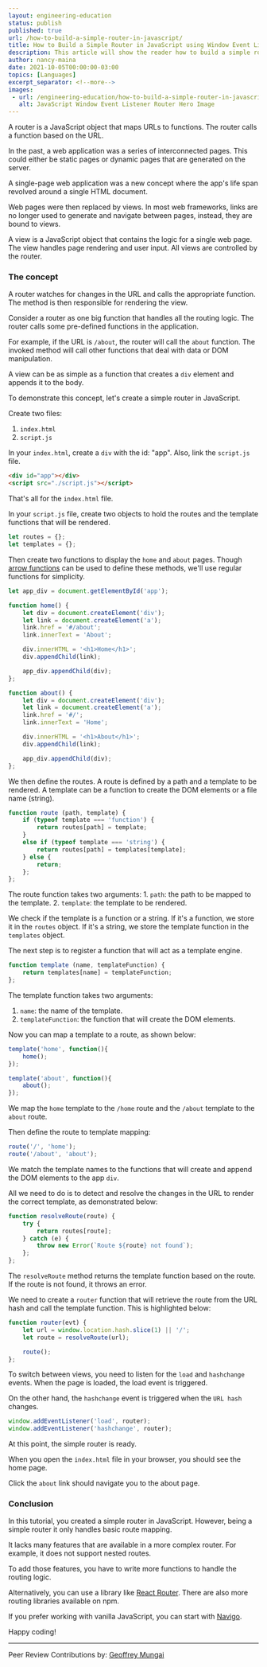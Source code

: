 ```yaml
---
layout: engineering-education
status: publish
published: true
url: /how-to-build-a-simple-router-in-javascript/
title: How to Build a Simple Router in JavaScript using Window Event Listeners
description: This article will show the reader how to build a simple router in JavaScript using window event listeners. 
author: nancy-maina
date: 2021-10-05T00:00:00-03:00
topics: [Languages]
excerpt_separator: <!--more-->
images:
 - url: /engineering-education/how-to-build-a-simple-router-in-javascript/hero.png
   alt: JavaScript Window Event Listener Router Hero Image
---
```

A router is a JavaScript object that maps URLs to functions. The router calls a function based on the URL. 
<!--more-->
In the past, a web application was a series of interconnected pages. This could either be static pages or dynamic pages that are generated on the server.

A single-page web application was a new concept where the app's life span revolved around a single HTML document. 

Web pages were then replaced by views. In most web frameworks, links are no longer used to generate and navigate between pages, instead, they are bound to views.

A view is a JavaScript object that contains the logic for a single web page. The view handles page rendering and user input. All views are controlled by the router.

### The concept
A router watches for changes in the URL and calls the appropriate function. The method is then responsible for rendering the view.

Consider a router as one big function that handles all the routing logic. The router calls some pre-defined functions in the application. 

For example, if the URL is `/about`, the router will call the `about` function. The invoked method will call other functions that deal with data or DOM manipulation. 

A view can be as simple as a function that creates a `div` element and appends it to the body.

To demonstrate this concept, let's create a simple router in JavaScript.

Create two files:
1. `index.html`
2. `script.js`

In your `index.html`, create a `div` with the id: "app". Also, link the `script.js` file.

```html
<div id="app"></div>
<script src="./script.js"></script>
```

That's all for the `index.html` file.

In your `script.js` file, create two objects to hold the routes and the template functions that will be rendered.

```javascript
let routes = {};
let templates = {};
```

Then create two functions to display the `home` and `about` pages. Though [arrow functions](https://developer.mozilla.org/en-US/docs/Web/JavaScript/Reference/Functions/Arrow_functions) can be used to define these methods, we'll use regular functions for simplicity.

```javascript
let app_div = document.getElementById('app');

function home() {
    let div = document.createElement('div');
    let link = document.createElement('a');
    link.href = '#/about';
    link.innerText = 'About';

    div.innerHTML = '<h1>Home</h1>';
    div.appendChild(link);

    app_div.appendChild(div);
};

function about() {
    let div = document.createElement('div');
    let link = document.createElement('a');
    link.href = '#/';
    link.innerText = 'Home';

    div.innerHTML = '<h1>About</h1>';
    div.appendChild(link);

    app_div.appendChild(div);
};
```

We then define the routes. A route is defined by a path and a template to be rendered. A template can be a function to create the DOM elements or a file name (string).

```javascript
function route (path, template) {
    if (typeof template === 'function') {
        return routes[path] = template;
    }
    else if (typeof template === 'string') {
        return routes[path] = templates[template];
    } else {
        return;
    };
};
```

The route function takes two arguments:
    1. `path`: the path to be mapped to the template.
    2. `template`: the template to be rendered.

We check if the template is a function or a string. If it's a function, we store it in the `routes` object. If it's a string, we store the template function in the `templates` object.

The next step is to register a function that will act as a template engine.

```javascript
function template (name, templateFunction) {
    return templates[name] = templateFunction;
};
```

The template function takes two arguments:
   1. `name`: the name of the template.
   2. `templateFunction`: the function that will create the DOM elements.

Now you can map a template to a route, as shown below:

```javascript
template('home', function(){
    home();
});

template('about', function(){
    about();
});
```

We map the `home` template to the `/home` route and the `/about` template to the `about` route.

Then define the route to template mapping:

```javascript
route('/', 'home');
route('/about', 'about');
```

We match the template names to the functions that will create and append the DOM elements to the app `div`.

All we need to do is to detect and resolve the changes in the URL to render the correct template, as demonstrated below:

```javascript
function resolveRoute(route) {
    try {
        return routes[route];
    } catch (e) {
        throw new Error(`Route ${route} not found`);
    };
};
```

The `resolveRoute` method returns the template function based on the route. If the route is not found, it throws an error.

We need to create a `router` function that will retrieve the route from the URL hash and call the template function. This is highlighted below:

```javascript
function router(evt) {
    let url = window.location.hash.slice(1) || '/';
    let route = resolveRoute(url);

    route();
};
```

To switch between views, you need to listen for the `load` and `hashchange` events. When the page is loaded, the load event is triggered. 

On the other hand, the `hashchange` event is triggered when the `URL hash` changes.

```javascript
window.addEventListener('load', router);
window.addEventListener('hashchange', router);
```

At this point, the simple router is ready. 

When you open the `index.html` file in your browser, you should see the home page. 

Click the `about` link should navigate you to the about page.

### Conclusion
In this tutorial, you created a simple router in JavaScript. However, being a simple router it only handles basic route mapping. 

It lacks many features that are available in a more complex router. For example, it does not support nested routes.

To add those features, you have to write more functions to handle the routing logic.

Alternatively, you can use a library like [React Router](https://reacttraining.com/react-router/web/guides/quick-start). There are also more routing libraries available on npm.

If you prefer working with vanilla JavaScript, you can start with [Navigo](https://github.com/krasimir/navigo).

Happy coding!

---
Peer Review Contributions by: [Geoffrey Mungai](/engineering-education/authors/geoffrey-mungai/)
